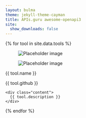 ```yaml
---
layout: bulma
theme: jekyll-theme-cayman
title: APIs.guru awesome-openapi3
site:
  show_downloads: false
---
```


<div class="tile is-ancestor">
{% for tool in site.data.tools %}
<div class="tile">
<div class="card">
  <div class="card-image">
    <figure class="image is-4by3">
      <img src="https://bulma.io/images/placeholders/1280x960.png" alt="Placeholder image">
    </figure>
  </div>
  <div class="card-content">
    <div class="media">
      <div class="media-left">
        <figure class="image is-48x48">
          <img src="https://bulma.io/images/placeholders/96x96.png" alt="Placeholder image">
        </figure>
      </div>
      <div class="media-content">
        <p class="title is-4">{{ tool.name }}</p>
        <p class="subtitle is-6">{{ tool.github }}</p>
      </div>
    </div>

    <div class="content">
      {{ tool.description }}
    </div>
  </div>
</div>      
</div>
{% endfor %}
</div>

<script src="https://cdnjs.cloudflare.com/ajax/libs/zepto/1.2.0/zepto.min.js"></script>
